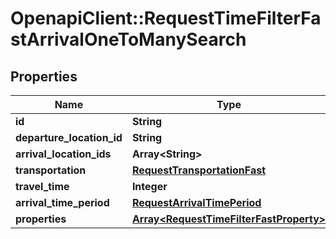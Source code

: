 # OpenapiClient::RequestTimeFilterFastArrivalOneToManySearch

## Properties
Name | Type | Description | Notes
------------ | ------------- | ------------- | -------------
**id** | **String** |  | 
**departure_location_id** | **String** |  | 
**arrival_location_ids** | **Array&lt;String&gt;** |  | 
**transportation** | [**RequestTransportationFast**](RequestTransportationFast.md) |  | 
**travel_time** | **Integer** |  | 
**arrival_time_period** | [**RequestArrivalTimePeriod**](RequestArrivalTimePeriod.md) |  | 
**properties** | [**Array&lt;RequestTimeFilterFastProperty&gt;**](RequestTimeFilterFastProperty.md) |  | 


